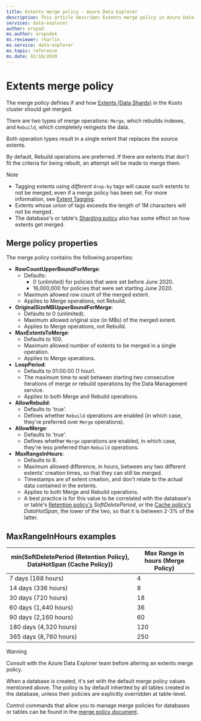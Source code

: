 ```yaml
---
title: Extents merge policy - Azure Data Explorer
description: This article describes Extents merge policy in Azure Data Explorer.
services: data-explorer
author: orspod
ms.author: orspodek
ms.reviewer: rkarlin
ms.service: data-explorer
ms.topic: reference
ms.date: 02/19/2020
---
```

# Extents merge policy

The merge policy defines if and how [Extents (Data Shards)](../management/extents-overview.md) in the Kusto cluster should get merged.

There are two types of merge operations: `Merge`, which rebuilds indexes, and `Rebuild`, which completely reingests the data.

Both operation types result in a single extent that replaces the source extents.

By default, Rebuild operations are preferred. If there are extents that don't fit the criteria for being rebuilt, an attempt will be made to merge them.  

> [!NOTE]
> * Tagging extents using *different* `drop-by` tags will cause such extents to not be merged, even if a merge policy has been set. For more information, see [Extent Tagging](../management/extents-overview.md#extent-tagging).
> * Extents whose union of tags exceeds the length of 1M characters will not be merged.
> * The database's or table's [Sharding policy](./shardingpolicy.md) also has some effect on how extents get merged.

## Merge policy properties

The merge policy contains the following properties:

* **RowCountUpperBoundForMerge**:
    * Defaults:
      * 0 (unlimited) for policies that were set before June 2020.
      * 16,000,000 for policies that were set starting June 2020.
    * Maximum allowed row count of the merged extent.
    * Applies to Merge operations, not Rebuild.  
* **OriginalSizeMBUpperBoundForMerge**:
    * Defaults to 0 (unlimited).
    * Maximum allowed original size (in MBs) of the merged extent.
    * Applies to Merge operations, not Rebuild.  
* **MaxExtentsToMerge**:
    * Defaults to 100.
    * Maximum allowed number of extents to be merged in a single operation.
    * Applies to Merge operations.
* **LoopPeriod**:
    * Defaults to 01:00:00 (1 hour).
    * The maximum time to wait between starting two consecutive iterations of merge or rebuild operations by the Data Management service.
    * Applies to both Merge and Rebuild operations.
* **AllowRebuild**:
    * Defaults to 'true'.
    * Defines whether `Rebuild` operations are enabled (in which case, they're preferred over `Merge` operations).
* **AllowMerge**:
    * Defaults to 'true'.
    * Defines whether `Merge` operations are enabled, in which case, they're less preferred than `Rebuild` operations.
* **MaxRangeInHours**:
    * Defaults to 8.
    * Maximum allowed difference, in hours, between any two different extents' creation times, so that they can still be merged.
    * Timestamps are of extent creation, and don't relate to the actual data contained in the extents.
    * Applies to both Merge and Rebuild operations.
    * A best practice is for this value to be correlated with the database's or table's
    [Retention policy's](./retentionpolicy.md) *SoftDeletePeriod*, or the [Cache policy's](./cachepolicy.md) *DataHotSpan*, the lower of the two, so that it is between 2-3% of the latter.

## MaxRangeInHours examples

|min(SoftDeletePeriod (Retention Policy), DataHotSpan (Cache Policy))|Max Range in hours (Merge Policy)|
|--------------------------------------------------------------------|---------------------------------|
|7 days (168 hours)                                                  | 4                               |
|14 days (336 hours)                                                 | 8                               |
|30 days (720 hours)                                                 | 18                              |
|60 days (1,440 hours)                                               | 36                              |
|90 days (2,160 hours)                                               | 60                              |
|180 days (4,320 hours)                                              | 120                             |
|365 days (8,760 hours)                                              | 250                             |

> [!WARNING]
> Consult with the Azure Data Explorer team before altering an extents merge policy.

When a database is created, it's set with the default merge policy values mentioned above. The policy is by default inherited by all tables created in the database, unless their policies are explicitly overridden at table-level.

Control commands that allow you to manage merge policies for databases or tables can be found in the [merge policy document](../management/merge-policy.md).
